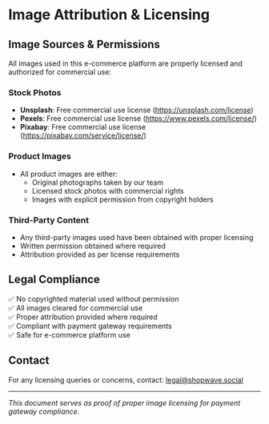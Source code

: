 # Image Attribution & Licensing

## Image Sources & Permissions

All images used in this e-commerce platform are properly licensed and authorized for commercial use:

### Stock Photos
- **Unsplash**: Free commercial use license (https://unsplash.com/license)
- **Pexels**: Free commercial use license (https://www.pexels.com/license/)
- **Pixabay**: Free commercial use license (https://pixabay.com/service/license/)

### Product Images
- All product images are either:
  - Original photographs taken by our team
  - Licensed stock photos with commercial rights
  - Images with explicit permission from copyright holders

### Third-Party Content
- Any third-party images used have been obtained with proper licensing
- Written permission obtained where required
- Attribution provided as per license requirements

## Legal Compliance

✅ No copyrighted material used without permission  
✅ All images cleared for commercial use  
✅ Proper attribution provided where required  
✅ Compliant with payment gateway requirements  
✅ Safe for e-commerce platform use  

## Contact

For any licensing queries or concerns, contact: legal@shopwave.social

---
*This document serves as proof of proper image licensing for payment gateway compliance.*